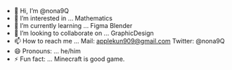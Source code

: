 - 👋 Hi, I’m @nona9Q
- 👀 I’m interested in ... Mathematics
- 🌱 I’m currently learning ... Figma Blender
- 💞️ I’m looking to collaborate on ... GraphicDesign
- 📫 How to reach me ... Mail: applekun909@gmail.com Twitter: @nona9Q
- 😄 Pronouns: ... he/him
- ⚡ Fun fact: ... Minecraft is good game.

<!---
nona9Q/nona9Q is a ✨ special ✨ repository because its `README.md` (this file) appears on your GitHub profile.
You can click the Preview link to take a look at your changes.
--->
